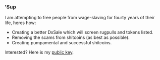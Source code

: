 ### 'Sup

I am attempting to free people from wage-slaving for fourty years of their life, heres how:

- Creating a better DxSale which will screen rugpulls and tokens listed.
- Removing the scams from shitcoins (as best as possible).
- Creating pumpamental and successful shitcoins.

Interested? Here is my [public key](https://raw.githubusercontent.com/9BDB2E04152CC646/9BDB2E04152CC646/master/pub.txt).
